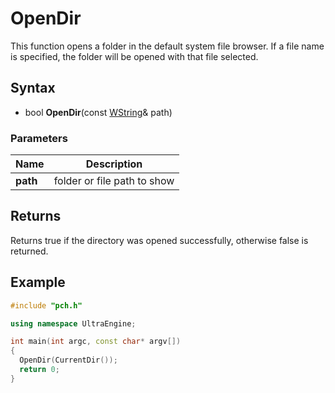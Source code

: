 # OpenDir #
This function opens a folder in the default system file browser. If a file name is specified, the folder will be opened with that file selected.

## Syntax ##
- bool **OpenDir**(const [WString](WString.md)& path)

### Parameters ###
| Name | Description |
| --- | --- |
| **path** | folder or file path to show |

## Returns ##
Returns true if the directory was opened successfully, otherwise false is returned.

## Example ##
```c++
#include "pch.h"

using namespace UltraEngine;

int main(int argc, const char* argv[])
{
  OpenDir(CurrentDir());
  return 0;
}
```
